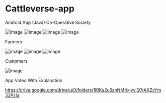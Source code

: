 # Cattleverse-app
Android App (Java)
Co-Operative Society

![image](https://github.com/Dhara438/Cattleverse-app/assets/101886520/481780d8-379b-401e-ab14-6b5dd11403e5)
![image](https://github.com/Dhara438/Cattleverse-app/assets/101886520/9b6a5d00-addb-47f2-abe4-6304e1162d19)
![image](https://github.com/Dhara438/Cattleverse-app/assets/101886520/27a49225-2695-4e7f-b557-9b42b1881d10)
![image](https://github.com/Dhara438/Cattleverse-app/assets/101886520/13a8de6f-99bf-4692-be53-a2dc86b07886)

Farmers

![image](https://github.com/Dhara438/Cattleverse-app/assets/101886520/4cc09315-971e-4fae-9ea5-f36cde033506)
![image](https://github.com/Dhara438/Cattleverse-app/assets/101886520/7bc8a6a3-2b87-449d-a8a9-c194c4e0d217)
![image](https://github.com/Dhara438/Cattleverse-app/assets/101886520/95590d55-d816-4229-b4f7-34dcc865e537)

Customers

![image](https://github.com/Dhara438/Cattleverse-app/assets/101886520/39878245-8a89-4908-a63f-8cd7e5add50c)

App Video With Explanation

https://drive.google.com/drive/u/0/folders/1lRKu2u5znNM4xjvvlQ7rAXZcYm33PzIa
